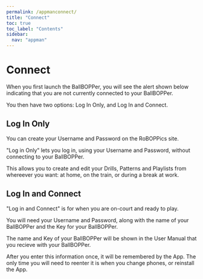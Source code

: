 ```yaml
---
permalink: /appmanconnect/
title: "Connect"
toc: true
toc_label: "Contents"
sidebar:
  nav: "appman"
---
```

# Connect
When you first launch the BallBOPPer, you will see the alert shown below indicating that you are not currently connected to your BallBOPPer.

You then have two options: Log In Only, and Log In and Connect.

## Log In Only
You can create your Username and Password on the RoBOPPics site.

"Log in Only" lets you log in, using your Username and Password, without connecting to your BallBOPPer.

This allows you to create and edit your Drills, Patterns and Playlists from whereever you want: at home, on the train, or during a break at work.

## Log In and Connect
"Log in and Connect" is for when you are on-court and ready to play.

You will need your Username and Password, along with the name of your BallBOPPer and the Key for your BallBOPPer.

The name and Key of your BallBOPPer will be shown in the User Manual that you recieve with your BallBOPPer.

After you enter this information once, it will be remembered by the App. The only time you will need to reenter it is when you change phones, or reinstall the App.
